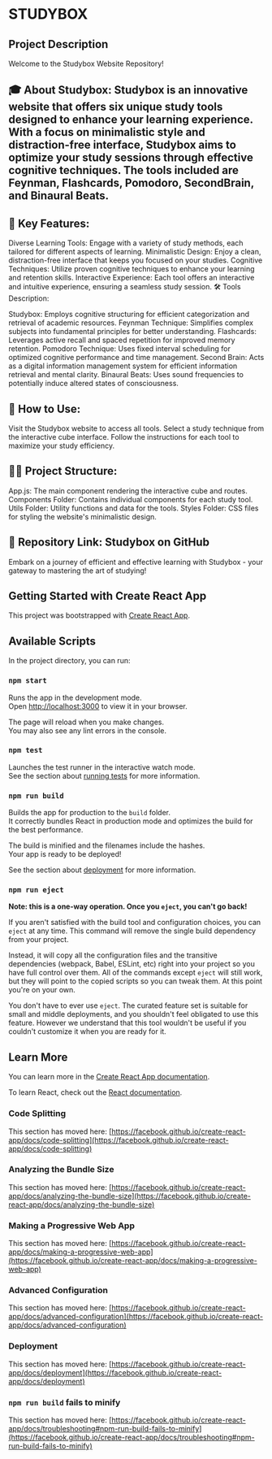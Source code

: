 # STUDYBOX
## Project Description
Welcome to the Studybox Website Repository!

## 🎓 About Studybox: Studybox is an innovative website that offers six unique study tools designed to enhance your learning experience. With a focus on minimalistic style and distraction-free interface, Studybox aims to optimize your study sessions through effective cognitive techniques. The tools included are Feynman, Flashcards, Pomodoro, SecondBrain, and Binaural Beats.

## 🌟 Key Features:

Diverse Learning Tools: Engage with a variety of study methods, each tailored for different aspects of learning.
Minimalistic Design: Enjoy a clean, distraction-free interface that keeps you focused on your studies.
Cognitive Techniques: Utilize proven cognitive techniques to enhance your learning and retention skills.
Interactive Experience: Each tool offers an interactive and intuitive experience, ensuring a seamless study session.
🛠️ Tools Description:

Studybox: Employs cognitive structuring for efficient categorization and retrieval of academic resources.
Feynman Technique: Simplifies complex subjects into fundamental principles for better understanding.
Flashcards: Leverages active recall and spaced repetition for improved memory retention.
Pomodoro Technique: Uses fixed interval scheduling for optimized cognitive performance and time management.
Second Brain: Acts as a digital information management system for efficient information retrieval and mental clarity.
Binaural Beats: Uses sound frequencies to potentially induce altered states of consciousness.

## 📁 How to Use:

Visit the Studybox website to access all tools.
Select a study technique from the interactive cube interface.
Follow the instructions for each tool to maximize your study efficiency.

## 👩‍💻 Project Structure:

App.js: The main component rendering the interactive cube and routes.
Components Folder: Contains individual components for each study tool.
Utils Folder: Utility functions and data for the tools.
Styles Folder: CSS files for styling the website's minimalistic design.

## 🔗 Repository Link: Studybox on GitHub

Embark on a journey of efficient and effective learning with Studybox - your gateway to mastering the art of studying!

## Getting Started with Create React App

This project was bootstrapped with [Create React App](https://github.com/facebook/create-react-app).

## Available Scripts

In the project directory, you can run:

### `npm start`

Runs the app in the development mode.\
Open [http://localhost:3000](http://localhost:3000) to view it in your browser.

The page will reload when you make changes.\
You may also see any lint errors in the console.

### `npm test`

Launches the test runner in the interactive watch mode.\
See the section about [running tests](https://facebook.github.io/create-react-app/docs/running-tests) for more information.

### `npm run build`

Builds the app for production to the `build` folder.\
It correctly bundles React in production mode and optimizes the build for the best performance.

The build is minified and the filenames include the hashes.\
Your app is ready to be deployed!

See the section about [deployment](https://facebook.github.io/create-react-app/docs/deployment) for more information.

### `npm run eject`

**Note: this is a one-way operation. Once you `eject`, you can't go back!**

If you aren't satisfied with the build tool and configuration choices, you can `eject` at any time. This command will remove the single build dependency from your project.

Instead, it will copy all the configuration files and the transitive dependencies (webpack, Babel, ESLint, etc) right into your project so you have full control over them. All of the commands except `eject` will still work, but they will point to the copied scripts so you can tweak them. At this point you're on your own.

You don't have to ever use `eject`. The curated feature set is suitable for small and middle deployments, and you shouldn't feel obligated to use this feature. However we understand that this tool wouldn't be useful if you couldn't customize it when you are ready for it.

## Learn More

You can learn more in the [Create React App documentation](https://facebook.github.io/create-react-app/docs/getting-started).

To learn React, check out the [React documentation](https://reactjs.org/).

### Code Splitting

This section has moved here: [https://facebook.github.io/create-react-app/docs/code-splitting](https://facebook.github.io/create-react-app/docs/code-splitting)

### Analyzing the Bundle Size

This section has moved here: [https://facebook.github.io/create-react-app/docs/analyzing-the-bundle-size](https://facebook.github.io/create-react-app/docs/analyzing-the-bundle-size)

### Making a Progressive Web App

This section has moved here: [https://facebook.github.io/create-react-app/docs/making-a-progressive-web-app](https://facebook.github.io/create-react-app/docs/making-a-progressive-web-app)

### Advanced Configuration

This section has moved here: [https://facebook.github.io/create-react-app/docs/advanced-configuration](https://facebook.github.io/create-react-app/docs/advanced-configuration)

### Deployment

This section has moved here: [https://facebook.github.io/create-react-app/docs/deployment](https://facebook.github.io/create-react-app/docs/deployment)

### `npm run build` fails to minify

This section has moved here: [https://facebook.github.io/create-react-app/docs/troubleshooting#npm-run-build-fails-to-minify](https://facebook.github.io/create-react-app/docs/troubleshooting#npm-run-build-fails-to-minify)
